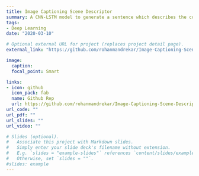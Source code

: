 ```yaml
---
title: Image Captioning Scene Descriptor
summary: A CNN-LSTM model to generate a sentence which describes the contents/scene of an image and establishes a Spatial Relationship (position, activity etc.) among the entities
tags:
- Deep Learning
date: "2020-03-10"

# Optional external URL for project (replaces project detail page).
external_link: "https://github.com/rohanmandrekar/Image-Captioning-Scene-Descriptor/"

image:
  caption: 
  focal_point: Smart

links:
- icon: github
  icon_pack: fab
  name: Github Rep
  url: https://github.com/rohanmandrekar/Image-Captioning-Scene-Descriptor/
url_code: ""
url_pdf: ""
url_slides: ""
url_video: ""

# Slides (optional).
#   Associate this project with Markdown slides.
#   Simply enter your slide deck's filename without extension.
#   E.g. `slides = "example-slides"` references `content/slides/example-slides.md`.
#   Otherwise, set `slides = ""`.
#slides: example
---
```


